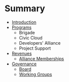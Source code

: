 # Summary

* [Introduction](README.md)
* [Programs](programs/README.md)
   * Brigade
   * Civic Cloud
   * Developers' Alliance
   * Project Support
* [Revenues](revenues/README.md)
   * [Alliance Memberships](revenues/alliance_memberships.md)
* [Governance](governance/README.md)
   * [Board](governance/board.md)
   * [Working Groups](governance/working_groups.md)


